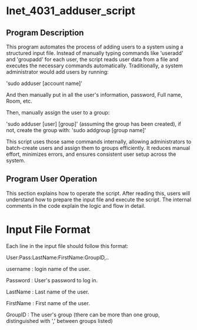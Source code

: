 # Inet_4031_adduser_script

## Program Description

This program automates the process of adding users to a system using a structured input file. Instead of manually typing commands like 'useradd' and 'groupadd' for each user, the script reads user data from a file and executes the necessary commands automatically.
Traditionally, a system administrator would add users by running:

'sudo adduser [account name]'

And then manually put in all the user's information, password, Full name, Room, etc. 

Then, manually assign the user to a group:

'sudo adduser [user] [group]' (assuming the group has been created), if not, create the group with: 'sudo addgroup [group name]'

This script uses those same commands internally, allowing administrators to batch-create users and assign them to groups efficiently. It reduces manual effort, minimizes errors, and ensures consistent user setup across the system.

## Program User Operation

This section explains how to operate the script. After reading this, users will understand how to prepare the input file and execute the script. The internal comments in the code explain the logic and flow in detail.
# Input File Format
Each line in the input file should follow this format:

User:Pass:LastName:FirstName:GroupID,..

username
: login name of the user.

Password
: User's password to log in.

LastName
: Last name of the user.

FirstName
: First name of the user.

GroupID
: The user's group (there can be more than one group, distinguished with ',' between groups listed)


